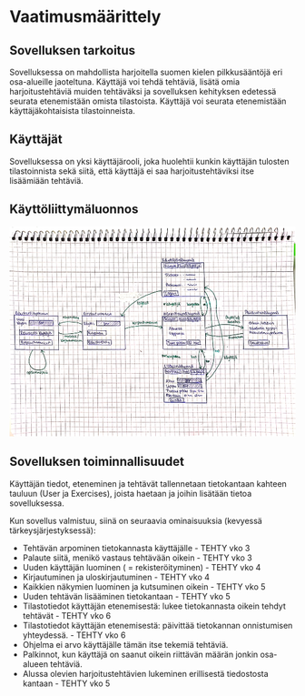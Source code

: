 # Vaatimusmäärittely

## Sovelluksen tarkoitus

Sovelluksessa on mahdollista harjoitella suomen kielen pilkkusääntöjä eri osa-alueille jaoteltuna.
Käyttäjä voi tehdä tehtäviä, lisätä omia harjoitustehtäviä muiden tehtäväksi ja sovelluksen kehityksen edetessä seurata etenemistään omista tilastoista.
Käyttäjä voi seurata etenemistään käyttäjäkohtaisista tilastoinneista.

## Käyttäjät

Sovelluksessa on yksi käyttäjärooli, joka huolehtii kunkin käyttäjän tulosten tilastoinnista sekä siitä, että käyttäjä ei saa harjoitustehtäviksi itse lisäämiään tehtäviä.

## Käyttöliittymäluonnos

<img src="https://github.com/sallasal/Ohte-2020/blob/master/dokumentaatio/media/vaatimusmaarittely-1000.jpg" width="1000">

## Sovelluksen toiminnallisuudet

Käyttäjän tiedot, eteneminen ja tehtävät tallennetaan tietokantaan kahteen tauluun (User ja Exercises), joista haetaan ja joihin lisätään tietoa sovelluksessa. 

Kun sovellus valmistuu, siinä on seuraavia ominaisuuksia (kevyessä tärkeysjärjestyksessä):

- Tehtävän arpominen tietokannasta käyttäjälle - TEHTY vko 3
- Palaute siitä, menikö vastaus tehtävään oikein - TEHTY vko 3
- Uuden käyttäjän luominen ( = rekisteröityminen) - TEHTY vko 4
- Kirjautuminen ja uloskirjautuminen - TEHTY vko 4
- Kaikkien näkymien luominen ja kutsuminen oikein - TEHTY vko 5
- Uuden tehtävän lisääminen tietokantaan - TEHTY vko 5
- Tilastotiedot käyttäjän etenemisestä: lukee tietokannasta oikein tehdyt tehtävät - TEHTY vko 6
- Tilastotiedot käyttäjän etenemisestä: päivittää tietokannan onnistumisen yhteydessä. - TEHTY vko 6
- Ohjelma ei arvo käyttäjälle tämän itse tekemiä tehtäviä.
- Palkinnot, kun käyttäjä on saanut oikein riittävän määrän jonkin osa-alueen tehtäviä.
- Alussa olevien harjoitustehtävien lukeminen erillisestä tiedostosta kantaan - TEHTY vko 5
